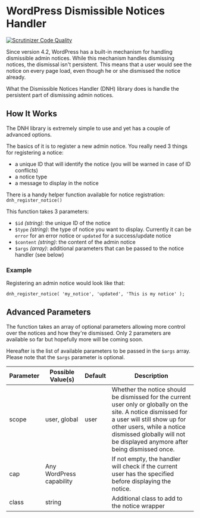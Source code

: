 # WordPress Dismissible Notices Handler

[![Scrutinizer Code Quality](https://scrutinizer-ci.com/g/julien731/WP-Dismissible-Notices-Handler/badges/quality-score.png?b=master)](https://scrutinizer-ci.com/g/julien731/WP-Dismissible-Notices-Handler/?branch=master)

Since version 4.2, WordPress has a built-in mechanism for handling dismissible admin notices. While this mechanism handles dismissing notices, the dismissal isn't persistent. This means that a user would see the notice on every page load, even though he or she dismissed the notice already.

What the Dismissible Notices Handler (DNH) library does is handle the persistent part of dismissing admin notices.

## How It Works

The DNH library is extremely simple to use and yet has a couple of advanced options.

The basics of it is to register a new admin notice. You really need 3 things for registering a notice:

- a unique ID that will identify the notice (you will be warned in case of ID conflicts)
- a notice type
- a message to display in the notice

There is a handy helper function available for notice registration: `dnh_register_notice()`

This function takes 3 parameters:

- `$id` *(string)*: the unique ID of the notice
- `$type` *(string)*: the type of notice you want to display. Currently it can be `error` for an error notice or `updated` for a success/update notice
- `$content` *(string)*: the content of the admin notice
- `$args` *(array)*: additional parameters that can be passed to the notice handler (see below)

### Example

Registering an admin notice would look like that:

```
dnh_register_notice( 'my_notice', 'updated', 'This is my notice' );
```

## Advanced Parameters

The function takes an array of optional parameters allowing more control over the notices and how they're dismissed. Only 2 parameters are available so far but hopefully more will be coming soon.

Hereafter is the list of available parameters to be passed in the `$args` array. Please note that the `$args` parameter is optional.

| Parameter | Possible Value(s)        | Default | Description                                                                                                                                                                                                                                             |
|-----------|--------------------------|---------|---------------------------------------------------------------------------------------------------------------------------------------------------------------------------------------------------------------------------------------------------------|
| scope     | user, global             | user    | Whether the notice should be dismissed for the current user only or globally on the site. A notice dismissed for a user will still show up for other users, while a notice dismissed globally will not be displayed anymore after being dismissed once. |
| cap       | Any WordPress capability |         | If not empty, the handler will check if the current user has the specified before displaying the notice.                                                                                                                                                |
| class     | string                   |         | Additional class to add to the notice wrapper                                                                                                                                                                                                           |      |                   |             |